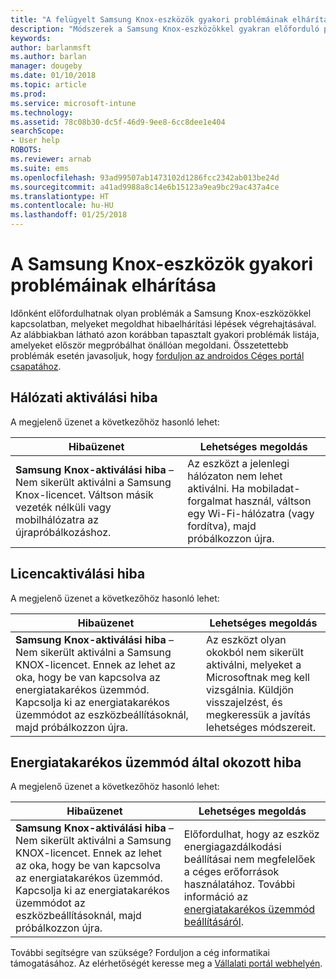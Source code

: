 ```yaml
---
title: "A felügyelt Samsung Knox-eszközök gyakori problémáinak elhárítása | Microsoft Docs"
description: "Módszerek a Samsung Knox-eszközökkel gyakran előforduló problémák megoldására."
keywords: 
author: barlanmsft
ms.author: barlan
manager: dougeby
ms.date: 01/10/2018
ms.topic: article
ms.prod: 
ms.service: microsoft-intune
ms.technology: 
ms.assetid: 78c08b30-dc5f-46d9-9ee8-6cc8dee1e404
searchScope:
- User help
ROBOTS: 
ms.reviewer: arnab
ms.suite: ems
ms.openlocfilehash: 93ad99507ab1473102d1286fcc2342ab013be24d
ms.sourcegitcommit: a41ad9988a8c14e6b15123a9ea9bc29ac437a4ce
ms.translationtype: HT
ms.contentlocale: hu-HU
ms.lasthandoff: 01/25/2018
---
```

# <a name="fix-common-issues-with-your-samsung-knox-device"></a>A Samsung Knox-eszközök gyakori problémáinak elhárítása

Időnként előfordulhatnak olyan problémák a Samsung Knox-eszközökkel kapcsolatban, melyeket megoldhat hibaelhárítási lépések végrehajtásával. Az alábbiakban látható azon korábban tapasztalt gyakori problémák listája, amelyeket először megpróbálhat önállóan megoldani. Összetettebb problémák esetén javasoljuk, hogy [forduljon az androidos Céges portál csapatához](https://github.com/MicrosoftDocs/IntuneDocs/blob/master/intune-user-help/send-logs-to-microsoft-android.md).

## <a name="network-activation-error"></a>Hálózati aktiválási hiba

A megjelenő üzenet a következőhöz hasonló lehet:

|Hibaüzenet|Lehetséges megoldás|
|---|---|
|**Samsung Knox-aktiválási hiba** – Nem sikerült aktiválni a Samsung Knox-licencet. Váltson másik vezeték nélküli vagy mobilhálózatra az újrapróbálkozáshoz.|Az eszközt a jelenlegi hálózaton nem lehet aktiválni. Ha mobiladat-forgalmat használ, váltson egy Wi-Fi-hálózatra (vagy fordítva), majd próbálkozzon újra.|

## <a name="license-activation-error"></a>Licencaktiválási hiba

A megjelenő üzenet a következőhöz hasonló lehet:

|Hibaüzenet|Lehetséges megoldás|
|---|---|
|**Samsung Knox-aktiválási hiba** – Nem sikerült aktiválni a Samsung KNOX-licencet. Ennek az lehet az oka, hogy be van kapcsolva az energiatakarékos üzemmód. Kapcsolja ki az energiatakarékos üzemmódot az eszközbeállításoknál, majd próbálkozzon újra.|Az eszközt olyan okokból nem sikerült aktiválni, melyeket a Microsoftnak meg kell vizsgálnia. Küldjön visszajelzést, és megkeressük a javítás lehetséges módszereit.|

## <a name="power-saving-mode-error"></a>Energiatakarékos üzemmód által okozott hiba

A megjelenő üzenet a következőhöz hasonló lehet:

|Hibaüzenet|Lehetséges megoldás|
|---|---|
|**Samsung Knox-aktiválási hiba** – Nem sikerült aktiválni a Samsung KNOX-licencet. Ennek az lehet az oka, hogy be van kapcsolva az energiatakarékos üzemmód. Kapcsolja ki az energiatakarékos üzemmódot az eszközbeállításoknál, majd próbálkozzon újra. |Előfordulhat, hogy az eszköz energiagazdálkodási beállításai nem megfelelőek a céges erőforrások használatához. További információ az [energiatakarékos üzemmód beállításáról](power-saving-mode-android.md).|

További segítségre van szüksége? Forduljon a cég informatikai támogatásához. Az elérhetőségét keresse meg a [Vállalati portál webhelyén](https://portal.manage.microsoft.com#HelpDeskDialog).
